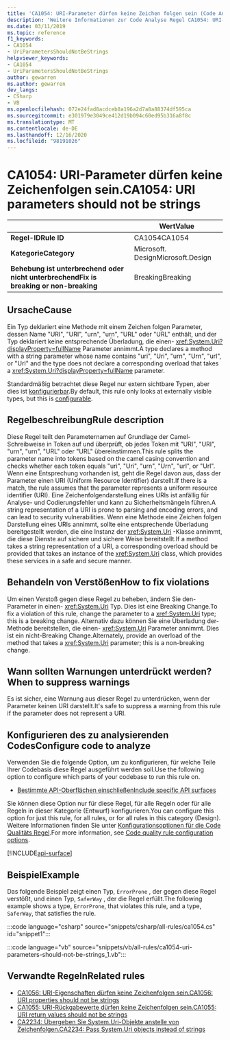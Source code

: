 ```yaml
---
title: 'CA1054: URI-Parameter dürfen keine Zeichen folgen sein (Code Analyse)'
description: 'Weitere Informationen zur Code Analyse Regel CA1054: URI-Parameter dürfen keine Zeichen folgen sein.'
ms.date: 03/11/2019
ms.topic: reference
f1_keywords:
- CA1054
- UriParametersShouldNotBeStrings
helpviewer_keywords:
- CA1054
- UriParametersShouldNotBeStrings
author: gewarren
ms.author: gewarren
dev_langs:
- CSharp
- VB
ms.openlocfilehash: 072e24fad8acdceb8a196a2d7a8a88374df595ca
ms.sourcegitcommit: e301979e3049ce412d19b094c60ed95b316a8f8c
ms.translationtype: MT
ms.contentlocale: de-DE
ms.lasthandoff: 12/16/2020
ms.locfileid: "98191026"
---
```

# <a name="ca1054-uri-parameters-should-not-be-strings"></a><span data-ttu-id="b9c53-103">CA1054: URI-Parameter dürfen keine Zeichenfolgen sein.</span><span class="sxs-lookup"><span data-stu-id="b9c53-103">CA1054: URI parameters should not be strings</span></span>

| | <span data-ttu-id="b9c53-104">Wert</span><span class="sxs-lookup"><span data-stu-id="b9c53-104">Value</span></span> |
|-|-|
| <span data-ttu-id="b9c53-105">**Regel-ID**</span><span class="sxs-lookup"><span data-stu-id="b9c53-105">**Rule ID**</span></span> |<span data-ttu-id="b9c53-106">CA1054</span><span class="sxs-lookup"><span data-stu-id="b9c53-106">CA1054</span></span>|
| <span data-ttu-id="b9c53-107">**Kategorie**</span><span class="sxs-lookup"><span data-stu-id="b9c53-107">**Category**</span></span> |<span data-ttu-id="b9c53-108">Microsoft. Design</span><span class="sxs-lookup"><span data-stu-id="b9c53-108">Microsoft.Design</span></span>|
| <span data-ttu-id="b9c53-109">**Behebung ist unterbrechend oder nicht unterbrechend**</span><span class="sxs-lookup"><span data-stu-id="b9c53-109">**Fix is breaking or non-breaking**</span></span> |<span data-ttu-id="b9c53-110">Breaking</span><span class="sxs-lookup"><span data-stu-id="b9c53-110">Breaking</span></span>|

## <a name="cause"></a><span data-ttu-id="b9c53-111">Ursache</span><span class="sxs-lookup"><span data-stu-id="b9c53-111">Cause</span></span>

<span data-ttu-id="b9c53-112">Ein Typ deklariert eine Methode mit einem Zeichen folgen Parameter, dessen Name "URI", "URI", "urn", "urn", "URL" oder "URL" enthält, und der Typ deklariert keine entsprechende Überladung, die einen- <xref:System.Uri?displayProperty=fullName> Parameter annimmt.</span><span class="sxs-lookup"><span data-stu-id="b9c53-112">A type declares a method with a string parameter whose name contains "uri", "Uri", "urn", "Urn", "url", or "Url" and the type does not declare a corresponding overload that takes a <xref:System.Uri?displayProperty=fullName> parameter.</span></span>

<span data-ttu-id="b9c53-113">Standardmäßig betrachtet diese Regel nur extern sichtbare Typen, aber dies ist [konfigurierbar](#configure-code-to-analyze).</span><span class="sxs-lookup"><span data-stu-id="b9c53-113">By default, this rule only looks at externally visible types, but this is [configurable](#configure-code-to-analyze).</span></span>

## <a name="rule-description"></a><span data-ttu-id="b9c53-114">Regelbeschreibung</span><span class="sxs-lookup"><span data-stu-id="b9c53-114">Rule description</span></span>

<span data-ttu-id="b9c53-115">Diese Regel teilt den Parameternamen auf Grundlage der Camel-Schreibweise in Token auf und überprüft, ob jedes Token mit "URI", "URI", "urn", "urn", "URL" oder "URL" übereinstimmen.</span><span class="sxs-lookup"><span data-stu-id="b9c53-115">This rule splits the parameter name into tokens based on the camel casing convention and checks whether each token equals "uri", "Uri", "urn", "Urn", "url", or "Url".</span></span> <span data-ttu-id="b9c53-116">Wenn eine Entsprechung vorhanden ist, geht die Regel davon aus, dass der Parameter einen URI (Uniform Resource Identifier) darstellt.</span><span class="sxs-lookup"><span data-stu-id="b9c53-116">If there is a match, the rule assumes that the parameter represents a uniform resource identifier (URI).</span></span> <span data-ttu-id="b9c53-117">Eine Zeichenfolgendarstellung eines URIs ist anfällig für Analyse- und Codierungsfehler und kann zu Sicherheitsmängeln führen.</span><span class="sxs-lookup"><span data-stu-id="b9c53-117">A string representation of a URI is prone to parsing and encoding errors, and can lead to security vulnerabilities.</span></span> <span data-ttu-id="b9c53-118">Wenn eine Methode eine Zeichen folgen Darstellung eines URIs annimmt, sollte eine entsprechende Überladung bereitgestellt werden, die eine Instanz der <xref:System.Uri> -Klasse annimmt, die diese Dienste auf sichere und sichere Weise bereitstellt.</span><span class="sxs-lookup"><span data-stu-id="b9c53-118">If a method takes a string representation of a URI, a corresponding overload should be provided that takes an instance of the <xref:System.Uri> class, which provides these services in a safe and secure manner.</span></span>

## <a name="how-to-fix-violations"></a><span data-ttu-id="b9c53-119">Behandeln von Verstößen</span><span class="sxs-lookup"><span data-stu-id="b9c53-119">How to fix violations</span></span>

<span data-ttu-id="b9c53-120">Um einen Verstoß gegen diese Regel zu beheben, ändern Sie den-Parameter in einen- <xref:System.Uri> Typ. Dies ist eine Breaking Change.</span><span class="sxs-lookup"><span data-stu-id="b9c53-120">To fix a violation of this rule, change the parameter to a <xref:System.Uri> type; this is a breaking change.</span></span> <span data-ttu-id="b9c53-121">Alternativ dazu können Sie eine Überladung der-Methode bereitstellen, die einen- <xref:System.Uri> Parameter annimmt. Dies ist ein nicht-Breaking Change.</span><span class="sxs-lookup"><span data-stu-id="b9c53-121">Alternately, provide an overload of the method that takes a <xref:System.Uri> parameter; this is a non-breaking change.</span></span>

## <a name="when-to-suppress-warnings"></a><span data-ttu-id="b9c53-122">Wann sollten Warnungen unterdrückt werden?</span><span class="sxs-lookup"><span data-stu-id="b9c53-122">When to suppress warnings</span></span>

<span data-ttu-id="b9c53-123">Es ist sicher, eine Warnung aus dieser Regel zu unterdrücken, wenn der Parameter keinen URI darstellt.</span><span class="sxs-lookup"><span data-stu-id="b9c53-123">It's safe to suppress a warning from this rule if the parameter does not represent a URI.</span></span>

## <a name="configure-code-to-analyze"></a><span data-ttu-id="b9c53-124">Konfigurieren des zu analysierenden Codes</span><span class="sxs-lookup"><span data-stu-id="b9c53-124">Configure code to analyze</span></span>

<span data-ttu-id="b9c53-125">Verwenden Sie die folgende Option, um zu konfigurieren, für welche Teile Ihrer Codebasis diese Regel ausgeführt werden soll.</span><span class="sxs-lookup"><span data-stu-id="b9c53-125">Use the following option to configure which parts of your codebase to run this rule on.</span></span>

- [<span data-ttu-id="b9c53-126">Bestimmte API-Oberflächen einschließen</span><span class="sxs-lookup"><span data-stu-id="b9c53-126">Include specific API surfaces</span></span>](#include-specific-api-surfaces)

<span data-ttu-id="b9c53-127">Sie können diese Option nur für diese Regel, für alle Regeln oder für alle Regeln in dieser Kategorie (Entwurf) konfigurieren.</span><span class="sxs-lookup"><span data-stu-id="b9c53-127">You can configure this option for just this rule, for all rules, or for all rules in this category (Design).</span></span> <span data-ttu-id="b9c53-128">Weitere Informationen finden Sie unter [Konfigurationsoptionen für die Code Qualitäts Regel](../code-quality-rule-options.md).</span><span class="sxs-lookup"><span data-stu-id="b9c53-128">For more information, see [Code quality rule configuration options](../code-quality-rule-options.md).</span></span>

[!INCLUDE[api-surface](~/includes/code-analysis/api-surface.md)]

## <a name="example"></a><span data-ttu-id="b9c53-129">Beispiel</span><span class="sxs-lookup"><span data-stu-id="b9c53-129">Example</span></span>

<span data-ttu-id="b9c53-130">Das folgende Beispiel zeigt einen Typ, `ErrorProne` , der gegen diese Regel verstößt, und einen Typ, `SaferWay` , der die Regel erfüllt.</span><span class="sxs-lookup"><span data-stu-id="b9c53-130">The following example shows a type, `ErrorProne`, that violates this rule, and a type, `SaferWay`, that satisfies the rule.</span></span>

:::code language="csharp" source="snippets/csharp/all-rules/ca1054.cs" id="snippet1":::

:::code language="vb" source="snippets/vb/all-rules/ca1054-uri-parameters-should-not-be-strings_1.vb":::

## <a name="related-rules"></a><span data-ttu-id="b9c53-131">Verwandte Regeln</span><span class="sxs-lookup"><span data-stu-id="b9c53-131">Related rules</span></span>

- [<span data-ttu-id="b9c53-132">CA1056: URI-Eigenschaften dürfen keine Zeichenfolgen sein.</span><span class="sxs-lookup"><span data-stu-id="b9c53-132">CA1056: URI properties should not be strings</span></span>](ca1056.md)
- [<span data-ttu-id="b9c53-133">CA1055: URI-Rückgabewerte dürfen keine Zeichenfolgen sein.</span><span class="sxs-lookup"><span data-stu-id="b9c53-133">CA1055: URI return values should not be strings</span></span>](ca1055.md)
- [<span data-ttu-id="b9c53-134">CA2234: Übergeben Sie System.Uri-Objekte anstelle von Zeichenfolgen.</span><span class="sxs-lookup"><span data-stu-id="b9c53-134">CA2234: Pass System.Uri objects instead of strings</span></span>](ca2234.md)

